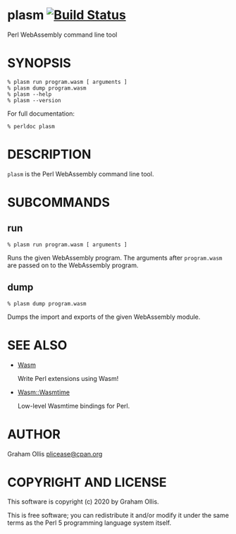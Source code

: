 # plasm [![Build Status](https://travis-ci.org/perlwasm/App-plasm.svg)](http://travis-ci.org/perlwasm/App-plasm)

Perl WebAssembly command line tool

# SYNOPSIS

```
% plasm run program.wasm [ arguments ]
% plasm dump program.wasm
% plasm --help
% plasm --version
```

For full documentation:

```
% perldoc plasm
```

# DESCRIPTION

`plasm` is the Perl WebAssembly command line tool.

# SUBCOMMANDS

## run

```
% plasm run program.wasm [ arguments ]
```

Runs the given WebAssembly program.  The arguments after
`program.wasm` are passed on to the WebAssembly program.

## dump

```
% plasm dump program.wasm
```

Dumps the import and exports of the given WebAssembly module.

# SEE ALSO

- [Wasm](https://metacpan.org/pod/Wasm)

    Write Perl extensions using Wasm!

- [Wasm::Wasmtime](https://metacpan.org/pod/Wasm::Wasmtime)

    Low-level Wasmtime bindings for Perl.

# AUTHOR

Graham Ollis <plicease@cpan.org>

# COPYRIGHT AND LICENSE

This software is copyright (c) 2020 by Graham Ollis.

This is free software; you can redistribute it and/or modify it under
the same terms as the Perl 5 programming language system itself.

